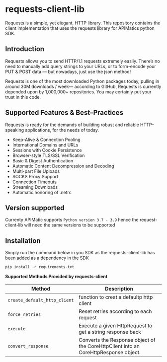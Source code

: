 # requests-client-lib

Requests is a simple, yet elegant, HTTP library.
This repository contains the client implementation that uses the requests library for APIMatics python SDK.

## Introduction
Requests allows you to send HTTP/1.1 requests extremely easily. There’s no need to manually add query strings to your URLs, or to form-encode your PUT & POST data — but nowadays, just use the json method!

Requests is one of the most downloaded Python packages today, pulling in around 30M downloads / week— according to GitHub, Requests is currently depended upon by 1,000,000+ repositories. You may certainly put your trust in this code.

## Supported Features & Best–Practices
Requests is ready for the demands of building robust and reliable HTTP–speaking applications, for the needs of today.

* Keep-Alive & Connection Pooling
* International Domains and URLs
* Sessions with Cookie Persistence
* Browser-style TLS/SSL Verification
* Basic & Digest Authentication
* Automatic Content Decompression and Decoding
* Multi-part File Uploads
* SOCKS Proxy Support
* Connection Timeouts
* Streaming Downloads
* Automatic honoring of .netrc

## Version supported 
Currenty APIMatic supports  `Python version 3.7 - 3.9`  hence the request-client-lib will need the same versions to be supported

## Installation 
Simply run the command below in you SDK as the requests-client-lib has been added as a dependency in the SDK
```python
pip install -r requirements.txt
```
**Supported Methods Provided by requests-client**

| Method               | Description                                                                                                                                                                                                     |
| -------------------- | ----------------------------------------------------------------------------------------------------------------------------------------------------------------------------------------------------------------|
| `create_default_http_client`     | function to creat a defaultp http client                                                                                                                                                     | 
| `force_retries`    | Reset retries according to each request                                                                                                                     | 
| `execute` | Execute a given HttpRequest to get a string response back | 
| `convert_response` |Converts the Response object of the CoreHttpClient into an CoreHttpResponse object.                                                                                                         |

